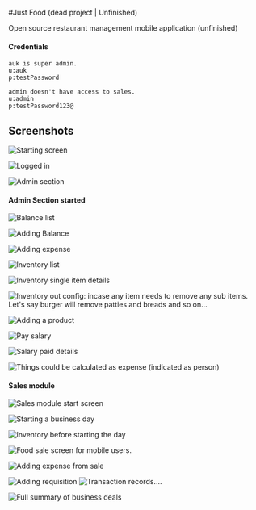 #Just Food (dead project | Unfinished)

Open source restaurant management mobile application (unfinished)

#### Credentials
	auk is super admin.
    u:auk
    p:testPassword
	
	admin doesn't have access to sales.
    u:admin
    p:testPassword123@
## Screenshots
![Starting screen](https://raw.githubusercontent.com/aukgit/JustFood/master/Screen-shoots/00.%20Start.png)

![Logged in](https://raw.githubusercontent.com/aukgit/JustFood/master/Screen-shoots/01.%20home.png)

![Admin section](https://raw.githubusercontent.com/aukgit/JustFood/master/Screen-shoots/02.%20admin.png)

#### Admin Section started
![Balance list](https://raw.githubusercontent.com/aukgit/JustFood/master/Screen-shoots/03.%20Balance%20list.png)

![Adding Balance](https://raw.githubusercontent.com/aukgit/JustFood/master/Screen-shoots/04.%20Balance%20Addition.png)

![Adding expense](https://raw.githubusercontent.com/aukgit/JustFood/master/Screen-shoots/05.%20Expense%20addition.png)

![Inventory list](https://raw.githubusercontent.com/aukgit/JustFood/master/Screen-shoots/06.%20Inventory%20list.png)

![Inventory single item details](https://raw.githubusercontent.com/aukgit/JustFood/master/Screen-shoots/07.%20Inventory%20details.png)

![Inventory out config: incase any item needs to remove any sub items. Let's say burger will remove patties and breads and so on...](https://raw.githubusercontent.com/aukgit/JustFood/master/Screen-shoots/07.%20When%20one%20item%20sold%20other%20discarded.png)

![Adding a product](https://raw.githubusercontent.com/aukgit/JustFood/master/Screen-shoots/08.%20Product%20add.png)

![Pay salary](https://raw.githubusercontent.com/aukgit/JustFood/master/Screen-shoots/09.%20Pay%20Salary%20to%20Employee.png)

![Salary paid details](https://raw.githubusercontent.com/aukgit/JustFood/master/Screen-shoots/11.%20Salary%20paid%20list.png)

![Things could be calculated as expense (indicated as person)](https://raw.githubusercontent.com/aukgit/JustFood/master/Screen-shoots/10.%20List%20of%20Employees.png)

#### Sales module
![Sales module start screen](https://raw.githubusercontent.com/aukgit/JustFood/master/Screen-shoots/12.%20Sales%20modules.png)

![Starting a business day](https://raw.githubusercontent.com/aukgit/JustFood/master/Screen-shoots/13.%20Starting%20daily%20buinsess.png)

![Inventory before starting the day](https://raw.githubusercontent.com/aukgit/JustFood/master/Screen-shoots/14.%20Inventory%20customize%20for%20daily%20calculation.png)

![Food sale screen for mobile users.](https://raw.githubusercontent.com/aukgit/JustFood/master/Screen-shoots/15.%20Daily%20Sales%20system%20for%20simple%20foods.png)

![Adding expense from sale](https://raw.githubusercontent.com/aukgit/JustFood/master/Screen-shoots/16.%20Expense%20addition%20from%20daily%20sales.png)

![Adding requisition](https://raw.githubusercontent.com/aukgit/JustFood/master/Screen-shoots/17.%20Requisition.png)
![Transaction records....](https://raw.githubusercontent.com/aukgit/JustFood/master/Screen-shoots/19.%20Transaction%20history.png)

![Full summary of business deals](https://raw.githubusercontent.com/aukgit/JustFood/master/Screen-shoots/20.%20Summary%20reports%20of%20sale.png)